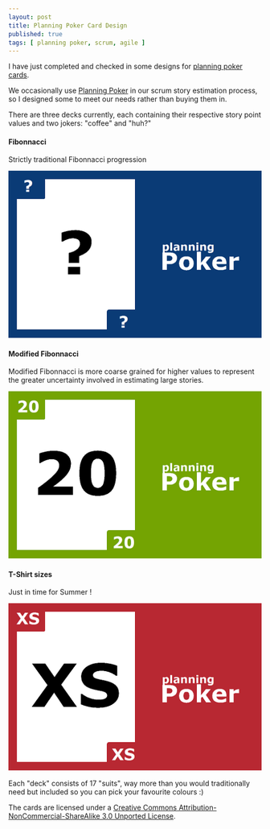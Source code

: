 ```yaml
---
layout: post
title: Planning Poker Card Design
published: true
tags: [ planning poker, scrum, agile ]
---
```


I have just completed and checked in some designs for [planning poker cards](https://github.com/deejaygraham/PlanningPoker/).

We occasionally use [Planning Poker](https://en.wikipedia.org/wiki/Planning_poker) in our scrum story estimation process, so I designed some to 
meet our needs rather than buying them in.

There are three decks currently, each containing their respective story point values and two jokers: "coffee" and "huh?"


#### Fibonnacci

Strictly traditional Fibonnacci progression

![fibonnacci card](/img/poker-card-fibonnacci-question.png "Fibonnacci")


#### Modified Fibonnacci

Modified Fibonnacci is more coarse grained for higher values to represent the greater uncertainty involved in estimating large stories.

![modified fibonnacci](/img/poker-card-modified-fibonnacci-20.png "Modified Fibonnacci")


#### T-Shirt sizes

Just in time for Summer !

![t-shirt sizes](/img/poker-card-tshirt-xs.png "T-Shirts")

Each "deck" consists of 17 "suits", way more than you would traditionally need but included so you can pick your favourite colours :) 

The cards are licensed under a [Creative Commons Attribution-NonCommercial-ShareAlike 3.0 Unported License](http://creativecommons.org/licenses/by-nc-sa/3.0/).
